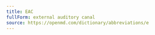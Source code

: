 ```yaml
---
title: EAC
fullForm: external auditory canal
source: https://openmd.com/dictionary/abbreviations/e
---
```

